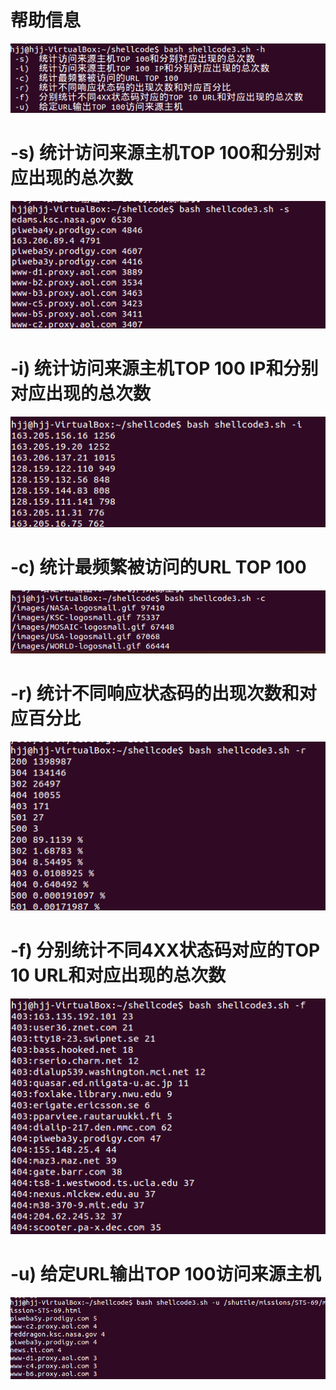 # 帮助信息
![](./1.png)
 
# -s)  统计访问来源主机TOP 100和分别对应出现的总次数
![](./2.png)
# -i)  统计访问来源主机TOP 100 IP和分别对应出现的总次数 
![](./3.png)
# -c)  统计最频繁被访问的URL TOP 100
![](./4.png)
# -r)  统计不同响应状态码的出现次数和对应百分比 
![](./5.png)
# -f)  分别统计不同4XX状态码对应的TOP 10 URL和对应出现的总次数  
![](./6.png)
# -u)  给定URL输出TOP 100访问来源主机 
![](./7.png)
